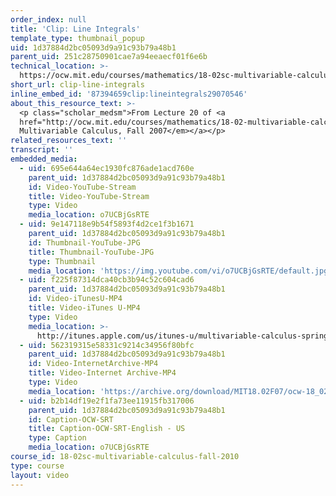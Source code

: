 ```yaml
---
order_index: null
title: 'Clip: Line Integrals'
template_type: thumbnail_popup
uid: 1d37884d2bc05093d9a91c93b79a48b1
parent_uid: 251c28750901cae7a94eeaecf01f6e6b
technical_location: >-
  https://ocw.mit.edu/courses/mathematics/18-02sc-multivariable-calculus-fall-2010/3.-double-integrals-and-line-integrals-in-the-plane/part-b-vector-fields-and-line-integrals/session-59-example-line-integrals-for-work/clip-line-integrals
short_url: clip-line-integrals
inline_embed_id: '87394659clip:lineintegrals29070546'
about_this_resource_text: >-
  <p class="scholar_medsm">From Lecture 20 of <a
  href="http://ocw.mit.edu/courses/mathematics/18-02-multivariable-calculus-fall-2007/video-lectures/"><em>18.02
  Multivariable Calculus, Fall 2007</em></a></p>
related_resources_text: ''
transcript: ''
embedded_media:
  - uid: 695e644a64ec1930fc876ade1acd760e
    parent_uid: 1d37884d2bc05093d9a91c93b79a48b1
    id: Video-YouTube-Stream
    title: Video-YouTube-Stream
    type: Video
    media_location: o7UCBjGsRTE
  - uid: 9e147118e9b54f5893f4d2ce1f3b1671
    parent_uid: 1d37884d2bc05093d9a91c93b79a48b1
    id: Thumbnail-YouTube-JPG
    title: Thumbnail-YouTube-JPG
    type: Thumbnail
    media_location: 'https://img.youtube.com/vi/o7UCBjGsRTE/default.jpg'
  - uid: f225f87314dca40cb3b94c52c604cad6
    parent_uid: 1d37884d2bc05093d9a91c93b79a48b1
    id: Video-iTunesU-MP4
    title: Video-iTunes U-MP4
    type: Video
    media_location: >-
      http://itunes.apple.com/us/itunes-u/multivariable-calculus-spring/id354869122
  - uid: 562319315e58331c9214c34956f80bfc
    parent_uid: 1d37884d2bc05093d9a91c93b79a48b1
    id: Video-InternetArchive-MP4
    title: Video-Internet Archive-MP4
    type: Video
    media_location: 'https://archive.org/download/MIT18.02F07/ocw-18_02-f07-lec20_300k.mp4'
  - uid: b2b14df19e2f1fa73ee11915fb317006
    parent_uid: 1d37884d2bc05093d9a91c93b79a48b1
    id: Caption-OCW-SRT
    title: Caption-OCW-SRT-English - US
    type: Caption
    media_location: o7UCBjGsRTE
course_id: 18-02sc-multivariable-calculus-fall-2010
type: course
layout: video
---
```

